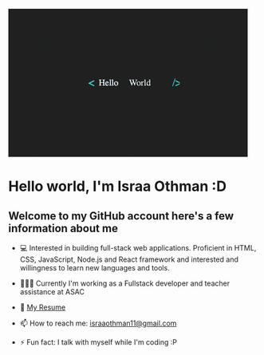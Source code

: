 ![HelloWorld](/img/N2j1.gif "hello world")

# Hello world, I'm Israa Othman :D

## Welcome to my GitHub account here's a few information about me

<!-- - :computer: I’m currently working as a Fullstack developer and teacher assistance at ASAC  -->
- :computer: Interested in building full-stack web applications. Proficient in HTML, CSS, JavaScript, Node.js and React
framework and interested and willingness to learn new languages and tools.
- 👩🏻‍🏫 Currently I'm working as a Fullstack developer and teacher assistance at ASAC
- :page_facing_up: [My Resume](https://drive.google.com/file/d/1aBOyE5TCVe5CME2_N9_TiT8CWKeOLSh3/view?usp=sharing)  
- 📫 How to reach me: israaothman11@gmail.com

- ⚡ Fun fact: I talk with myself while I'm coding :P
